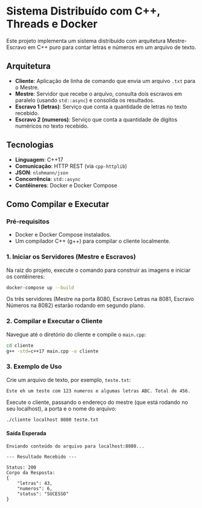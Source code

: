 # Sistema Distribuído com C++, Threads e Docker

Este projeto implementa um sistema distribuído com arquitetura Mestre-Escravo em C++ puro para contar letras e números em um arquivo de texto.

## Arquitetura

- **Cliente**: Aplicação de linha de comando que envia um arquivo `.txt` para o Mestre.
- **Mestre**: Servidor que recebe o arquivo, consulta dois escravos em paralelo (usando `std::async`) e consolida os resultados.
- **Escravo 1 (letras)**: Serviço que conta a quantidade de letras no texto recebido.
- **Escravo 2 (numeros)**: Serviço que conta a quantidade de dígitos numéricos no texto recebido.

## Tecnologias

- **Linguagem**: C++17
- **Comunicação**: HTTP REST (via `cpp-httplib`)
- **JSON**: `nlohmann/json`
- **Concorrência**: `std::async`
- **Contêineres**: Docker e Docker Compose

## Como Compilar e Executar

### Pré-requisitos
- Docker e Docker Compose instalados.
- Um compilador C++ (g++) para compilar o cliente localmente.

### 1. Iniciar os Servidores (Mestre e Escravos)

Na raiz do projeto, execute o comando para construir as imagens e iniciar os contêineres:

```bash
docker-compose up --build
```

Os três servidores (Mestre na porta 8080, Escravo Letras na 8081, Escravo Números na 8082) estarão rodando em segundo plano.

### 2. Compilar e Executar o Cliente

Navegue até o diretório do cliente e compile o `main.cpp`:

```bash
cd cliente
g++ -std=c++17 main.cpp -o cliente
```

### 3. Exemplo de Uso

Crie um arquivo de texto, por exemplo, `teste.txt`:

```
Este eh um teste com 123 numeros e algumas letras ABC. Total de 456.
```

Execute o cliente, passando o endereço do mestre (que está rodando no seu localhost), a porta e o nome do arquivo:

```bash
./cliente localhost 8080 teste.txt
```

#### Saída Esperada

```
Enviando conteúdo do arquivo para localhost:8080...

--- Resultado Recebido ---

Status: 200
Corpo da Resposta:
{
    "letras": 43,
    "numeros": 6,
    "status": "SUCESSO"
}
```